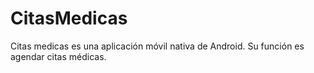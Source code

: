 # CitasMedicas
Citas medicas es una aplicación móvil nativa de Android. Su función es agendar citas médicas.
